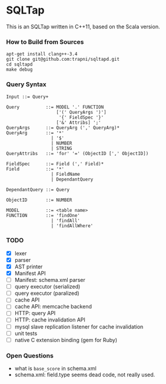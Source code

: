 # SQLTap

This is an SQLTap written in C++11, based on the Scala version.

### How to Build from Sources

```
apt-get install clang++-3.4
git clone git@github.com:trapni/sqltapd.git
cd sqltapd
make debug
```

### Query Syntax

```
Input ::= Query+

Query          ::= MODEL '.' FUNCTION
                   ['(' QueryArgs ')']
                    '{' FieldSpec '}'
                   ['&' Attribs] ';'
QueryArgs      ::= QueryArg (',' QueryArg)*
QueryArg       ::= '*'
                 | '$'
                 | NUMBER
                 | STRING
QueryAttribs   ::= 'for' '=' (ObjectID [',' ObjectID])

FieldSpec      ::= Field (',' Field)*
Field          ::= '*'
                 | FieldName
                 | DependantQuery

DependantQuery ::= Query

ObjectID       ::= NUMBER

MODEL          ::= <table name>
FUNCTION       ::= 'findOne'
                 | 'findAll'
                 | 'findAllWhere'
```

### TODO

- [x] lexer
- [x] parser
- [x] AST printer
- [x] Manifest API
- [ ] Manifest: schema.xml parser
- [ ] query executor (serialized)
- [ ] query executor (paralized)
- [ ] cache API
- [ ] cache API: memcache backend
- [ ] HTTP: query API
- [ ] HTTP: cache invalidation API
- [ ] mysql slave replication listener for cache invalidation
- [ ] unit tests
- [ ] native C extension binding (gem for Ruby)

### Open Questions

- what is `base_score` in schema.xml
- schema.xml: field.type seems dead code, not really used.
